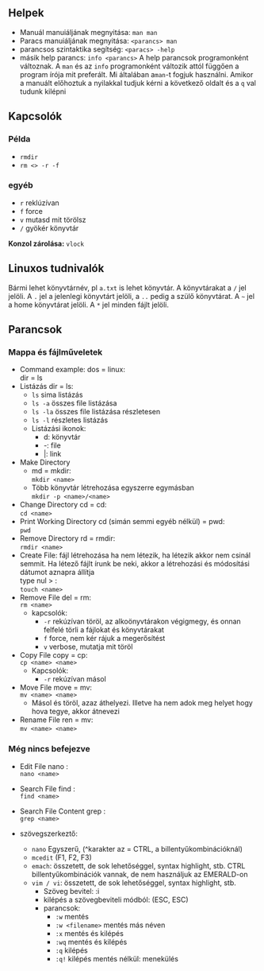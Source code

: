 ## Helpek
- Manuál manuiáljának megnyitása: `man man`
- Paracs manuiáljának megnyitása: `<parancs> man`
- parancsos szintaktika segítség: `<paracs> -help`
- másik help parancs: `info <parancs>`
A help parancsok programonként változnak. A `man` és az `info` programonként változik attól függően a program írója mit preferált. Mi általában a`man`-t fogjuk használni. Amikor a manuált előhoztuk a nyilakkal tudjuk kérni a következő oldalt és a `q` val tudunk kilépni

## Kapcsolók

### Példa
- `rmdir`
- `rm <> -r -f`
### egyéb
- `r` reklúzívan
- `f` force
- `v` mutasd mit törölsz
- `/` gyökér könyvtár

**Konzol zárolása:** `vlock` <br>

## Linuxos tudnivalók
Bármi lehet könyvtárnév, pl `a.txt` is lehet könyvtár. A könyvtárakat a `/` jel jelöli. A `.` jel a jelenlegi könyvtárt jelöli, a `..` pedig a szülő könyvtárat. A `~` jel a home könyvtárat jelöli. A `*` jel minden fájlt jelöli.

## Parancsok

### Mappa és fájlműveletek
- Command example:
    dos = linux: <br>
    dir = ls
- Listázás
    dir = ls: <br>
    - `ls` sima listázás
    - `ls -a` összes file listázása
    - `ls -la` összes file listázása részletesen
    - `ls -l` részletes listázás
    - Listázási ikonok:
      - d: könyvtár
      - -: file
      - |: link
- Make Directory
    - md = mkdir: <br>
    `mkdir <name>`
    - Több könyvtár létrehozása egyszerre egymásban<br>
    `mkdir -p <name>/<name>`
- Change Directory
    cd = cd: <br>
    `cd <name>`
- Print Working Directory
    cd (simán semmi egyéb nélkül) = pwd: <br>
    `pwd`
- Remove Directory
    rd = rmdir: <br>
    `rmdir <name>`
- Create File: fájl létrehozása ha nem létezik, ha létezik akkor nem csinál semmit. Ha létező fájlt írunk be neki, akkor a létrehozási és módosítási dátumot aznapra állítja <br>
    type nul > <name>: <br>
    `touch <name>`
- Remove File
    del = rm: <br>
    `rm <name>`
    - kapcsolók:
      - `-r` rekúzívan töröl, az alkoönyvtárakon végigmegy, és onnan felfelé törli a fájlokat és könyvtárakat
      - `f` force, nem kér rájuk a megerősítést
      - `v` verbose, mutatja mit töröl
- Copy File
    copy = cp: <br>
    `cp <name> <name>`
    - Kapcsolók:
      - `-r` rekúzívan másol
- Move File
    move = mv: <br>
    `mv <name> <name>`
    - Másol és töröl, azaz áthelyezi. Illetve ha nem adok meg helyet hogy hova tegye, akkor átnevezi
- Rename File
    ren = mv: <br>
    `mv <name> <name>`

### Még nincs befejezve
- Edit File
    nano <name>: <br>
    `nano <name>`
- Search File
    find <name>: <br>
    `find <name>`
- Search File Content
    grep <name>: <br>
    `grep <name>`


- szövegszerkeztő:
    - `nano` Egyszerű, (^karakter az = CTRL, a billentyűkombinációknál)
    - `mcedit` (F1, F2, F3)
    - `emach`: összetett, de sok lehetőséggel, syntax highlight, stb. CTRL billentyűkombinációk vannak, de nem használjuk az EMERALD-on
    - `vim / vi`: összetett, de sok lehetőséggel, syntax highlight, stb.
      - Szöveg bevitel: :i
      - kilépés a szövegbeviteli módból: (ESC, ESC)
      - parancsok:
        - `:w` mentés
        - `:w <filename>` mentés más néven
        - `:x` mentés és kilépés
        - `:wq` mentés és kilépés
        - `:q` kilépés
        - `:q!` kilépés mentés nélkül: menekülés